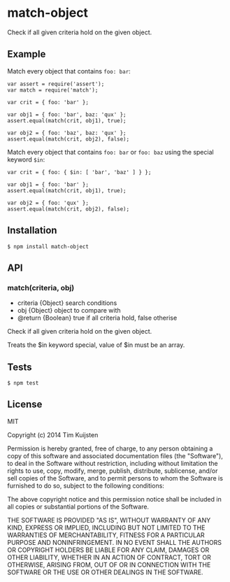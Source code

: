 # match-object

Check if all given criteria hold on the given object.

## Example

Match every object that contains `foo: bar`:

    var assert = require('assert');
    var match = require('match');

    var crit = { foo: 'bar' };

    var obj1 = { foo: 'bar', baz: 'qux' };
    assert.equal(match(crit, obj1), true);

    var obj2 = { foo: 'baz', baz: 'qux' };
    assert.equal(match(crit, obj2), false);

Match every object that contains `foo: bar` or `foo: baz` using the special keyword
`$in`:

    var crit = { foo: { $in: [ 'bar', 'baz' ] } };

    var obj1 = { foo: 'bar' };
    assert.equal(match(crit, obj1), true);

    var obj2 = { foo: 'qux' };
    assert.equal(match(crit, obj2), false);

## Installation

    $ npm install match-object

## API

### match(criteria, obj)
* criteria {Object}  search conditions
* obj {Object}  object to compare with
* @return {Boolean}  true if all criteria hold, false otherise

Check if all given criteria hold on the given object.

Treats the $in keyword special, value of $in must be an array.

## Tests

    $ npm test

## License

MIT

Copyright (c) 2014 Tim Kuijsten

Permission is hereby granted, free of charge, to any person obtaining a copy of this software and associated documentation files (the "Software"), to deal in the Software without restriction, including without limitation the rights to use, copy, modify, merge, publish, distribute, sublicense, and/or sell copies of the Software, and to permit persons to whom the Software is furnished to do so, subject to the following conditions:

The above copyright notice and this permission notice shall be included in all copies or substantial portions of the Software.

THE SOFTWARE IS PROVIDED "AS IS", WITHOUT WARRANTY OF ANY KIND, EXPRESS OR IMPLIED, INCLUDING BUT NOT LIMITED TO THE WARRANTIES OF MERCHANTABILITY, FITNESS FOR A PARTICULAR PURPOSE AND NONINFRINGEMENT. IN NO EVENT SHALL THE AUTHORS OR COPYRIGHT HOLDERS BE LIABLE FOR ANY CLAIM, DAMAGES OR OTHER LIABILITY, WHETHER IN AN ACTION OF CONTRACT, TORT OR OTHERWISE, ARISING FROM, OUT OF OR IN CONNECTION WITH THE SOFTWARE OR THE USE OR OTHER DEALINGS IN THE SOFTWARE.
